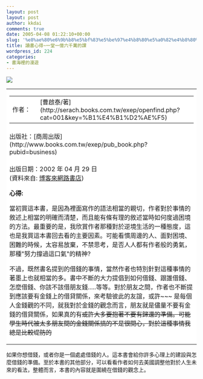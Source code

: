 ```yaml
---
layout: post
layout: post
author: kkdai
comments: true
date: 2005-04-08 01:22:10+00:00
slug: '%e8%ae%80%e6%9b%b8%e5%bf%83%e5%be%97%e4%b8%80%e5%a0%82%e4%b8%80%e5%84%84%e5%85%ad%e5%8d%83%e8%90%ac%e7%9a%84%e8%aa%b2'
title: 讀書心得~一堂一億六千萬的課
wordpress_id: 224
categories:
- 書海裡的漫遊
---
```


![](http://addons.books.com.tw/G/7/0010191857.jpg)

<table cellpadding="0" width="100%" border="0" cellspacing="0" ><tbody ><tr >
<td bgcolor="#ffffff" class="itemtext" height="11" ><table cellpadding="0" width="100%" border="0" cellspacing="0" ><tbody ><tr >
<td width="15%" class="itemtext" height="2" >作者：
</td>
<td width="85%" class="itemtext" height="2" >[曹啟泰/著](http://serach.books.com.tw/exep/openfind.php?cat=001&key=%B1%E4%B1%D2%AE%F5)
</td></tr></tbody></table>
</td></tr><tr >
<td bgcolor="#ffffff" class="itemtext" height="2" >出版社：[商周出版](http://www.books.com.tw/exep/pub_book.php?pubid=business)
</td></tr><tr >
<td bgcolor="#ffffff" class="itemtext" >

出版日期：2002 年 04 月 29 日  
(資料來自: [博客來網路書店](http://www.books.com.tw/exep/prod/booksfile.php?item=0010191857))

**心得:**

當初買這本書，是因為裡面寫作的語法相當的親切，作者對於事情的敘述上相當的明確而清楚，而且能有條有理的敘述當時如何度過困境的方法。最重要的是，我欣賞作者那種對於逆境生活的一種態度，這也是我買這本書回去看的主要因素。可能看慣周邊的人、面對困境、困難的時候，太容易放棄，不禁思考，是否人人都有作者般的勇氣，那種"努力撐過這口氣"的精神?

不過，既然書名提到的借錢的事情，當然作者也特別針對這種事情的著墨上也就相當的多。書中不斷的大力提倡到如何借錢、跟誰借錢、怎麼借錢、你該不該借朋友錢.....等等。對於朋友之間，作者也不斷提到應該要有金錢上的借貸關係，來考驗彼此的友誼，或許~~~ 是每個人金錢觀的不同，就我對於金錢的觀念而言，朋友就是儘量不要有金錢的借貸關係，如果真的有~~或許大多要抱著不要有歸還的準備。可能學生時代被太多朋友間的金錢關係搞的不是很開心，對於這種事情我總是比較堤防的~~

</td></tr></tbody></table>

如果你想借錢，或者你是一個處處借錢的人。這本書會給你許多心理上的建設與怎麼借錢的準備。至於本書的其他部分，可以看看作者如何去美國調整他對於人生未來的看法，整體而言，本書的內容就是圍繞在借錢的觀念上。
